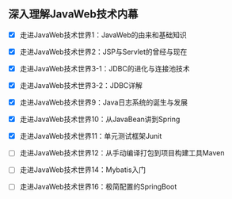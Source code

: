 ## 深入理解JavaWeb技术内幕

- [x] 走进JavaWeb技术世界1：JavaWeb的由来和基础知识
- [x] 走进JavaWeb技术世界2：JSP与Servlet的曾经与现在
- [x] 走进JavaWeb技术世界3-1：JDBC的进化与连接池技术
- [x] 走进JavaWeb技术世界3-2：JDBC详解
- [x] 走进JavaWeb技术世界9：Java日志系统的诞生与发展
- [x] 走进JavaWeb技术世界10：从JavaBean讲到Spring
- [x] 走进JavaWeb技术世界11：单元测试框架Junit
- [ ] 走进JavaWeb技术世界12：从手动编译打包到项目构建工具Maven
- [ ] 走进JavaWeb技术世界14：Mybatis入门
- [ ] 走进JavaWeb技术世界16：极简配置的SpringBoot



